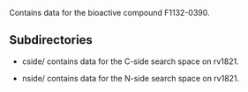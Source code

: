 Contains data for the bioactive compound F1132-0390.

## Subdirectories

- cside/ contains data for the C-side search space on rv1821.

- nside/ contains data for the N-side search space on rv1821.

